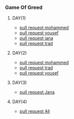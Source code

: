 ### Game Of Greed 
1. DAY(1)
   * [pull request mohammed](https://github.com/Mohammad-Abdul-Ghafour/Game-of-Greed/pull/1)
   * [pull request yousef](https://github.com/Mohammad-Abdul-Ghafour/Game-of-Greed/pull/2)
   * [pull request jana](https://github.com/Mohammad-Abdul-Ghafour/Game-of-Greed/pull/3)
   * [pull request trad](https://github.com/Mohammad-Abdul-Ghafour/Game-of-Greed/pull/4)
2. DAY(2)
   * [pull request mohammed](https://github.com/Mohammad-Abdul-Ghafour/Game-of-Greed/pull/6)
   * [pull request trad](https://github.com/Mohammad-Abdul-Ghafour/Game-of-Greed/pull/7)
   * [pull request yousef](https://github.com/Mohammad-Abdul-Ghafour/Game-of-Greed/pull/8)

3. DAY(3)
   * [pull request Jana](https://github.com/Mohammad-Abdul-Ghafour/Game-of-Greed/pull/10)
4. DAY(4)
   * [pull request All ](https://github.com/Mohammad-Abdul-Ghafour/Game-of-Greed/pull/11)
